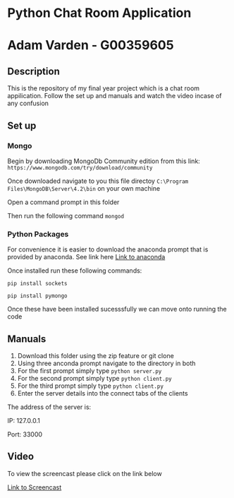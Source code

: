 # Python Chat Room Application
# Adam Varden - G00359605
## Description
This is the repository of my final year project which is a chat room appilication. Follow the set up and manuals and watch the video incase of any confusion

## Set up
### Mongo
Begin by downloading MongoDb Community edition from this link: ``https://www.mongodb.com/try/download/community``

Once downloaded navigate to you this file directoy  ``C:\Program Files\MongoDB\Server\4.2\bin`` on your own machine

Open a command prompt in this folder

Then run the following command ``mongod``

### Python Packages
For convenience it is easier to download the anaconda prompt that is provided by anaconda. See link here [Link to anaconda](https://docs.anaconda.com/anaconda/install/)

Once installed run these following commands:

``pip install sockets``

``pip install pymongo``

Once these have been installed sucesssfully we can move onto running the code

## Manuals
1. Download this folder using the zip feature or git clone
2. Using three anconda prompt navigate to the directory in both
3. For the first prompt simply type ``python server.py``
4. For the second prompt simply type ``python client.py``
4. For the third prompt simply type ``python client.py``
5. Enter the server details into the connect tabs of the clients

The address of the server is:

IP: 127.0.0.1

Port: 33000

## Video
To view the screencast please click on the link below 

[Link to Screencast](https://youtu.be/7A_g4pDnv3M)


